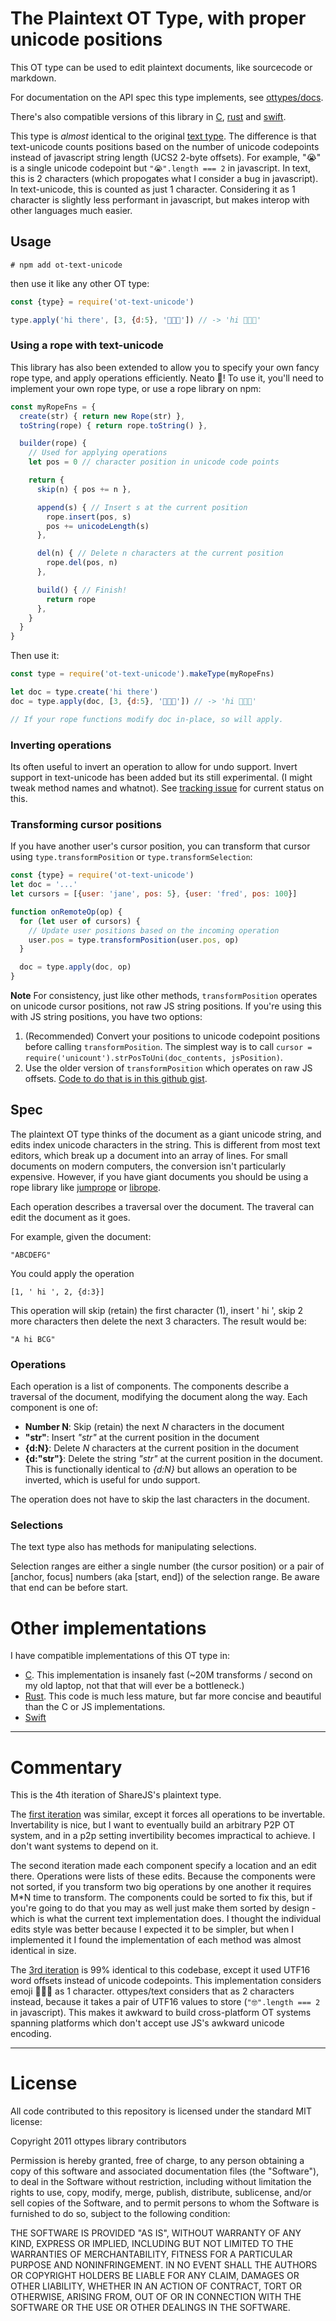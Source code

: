 # The Plaintext OT Type, with proper unicode positions

This OT type can be used to edit plaintext documents, like sourcecode or
markdown.

For documentation on the API spec this type implements, see [ottypes/docs](/ottypes/docs).

There's also compatible versions of this library in [C](https://github.com/ottypes/libot), [rust](https://github.com/josephg/textot.rs) and [swift](https://github.com/josephg/libot-swift).

This type is *almost* identical to the original [text type](https://github.com/ottypes/text). The difference is that text-unicode counts positions based on the number of unicode codepoints instead of javascript string length (UCS2 2-byte offsets). For example, "😭" is a single unicode codepoint but `"😭".length === 2` in javascript. In text, this is 2 characters (which propogates what I consider a bug in javascript). In text-unicode, this is counted as just 1 character. Considering it as 1 character is slightly less performant in javascript, but makes interop with other languages much easier.


## Usage

```
# npm add ot-text-unicode
```

then use it like any other OT type:

```javascript
const {type} = require('ot-text-unicode')

type.apply('hi there', [3, {d:5}, '🤖👻💃']) // -> 'hi 🤖👻💃'
```

### Using a rope with text-unicode

This library has also been extended to allow you to specify your own fancy rope type, and apply operations efficiently. Neato 🌯! To use it, you'll need to implement your own rope type, or use a rope library on npm:

```javascript
const myRopeFns = {
  create(str) { return new Rope(str) },
  toString(rope) { return rope.toString() },

  builder(rope) {
    // Used for applying operations
    let pos = 0 // character position in unicode code points

    return {
      skip(n) { pos += n },

      append(s) { // Insert s at the current position
        rope.insert(pos, s)
        pos += unicodeLength(s)
      },

      del(n) { // Delete n characters at the current position
        rope.del(pos, n)
      },

      build() { // Finish!
        return rope
      },
    }
  }
}
```

Then use it:

```javascript
const type = require('ot-text-unicode').makeType(myRopeFns)

let doc = type.create('hi there')
doc = type.apply(doc, [3, {d:5}, '🤖👻💃']) // -> 'hi 🤖👻💃'

// If your rope functions modify doc in-place, so will apply.
```

### Inverting operations

Its often useful to invert an operation to allow for undo support. Invert support in text-unicode has been added but its still experimental. (I might tweak method names and whatnot). See [tracking issue](https://github.com/ottypes/text-unicode/issues/3) for current status on this.


### Transforming cursor positions

If you have another user's cursor position, you can transform that cursor using `type.transformPosition` or `type.transformSelection`:

```javascript
const {type} = require('ot-text-unicode')
let doc = '...'
let cursors = [{user: 'jane', pos: 5}, {user: 'fred', pos: 100}]

function onRemoteOp(op) {
  for (let user of cursors) {
    // Update user positions based on the incoming operation
    user.pos = type.transformPosition(user.pos, op)
  }

  doc = type.apply(doc, op)
}
```

**Note** For consistency, just like other methods, `transformPosition` operates on unicode cursor positions, not raw JS string positions. If you're using this with JS string positions, you have two options:

1. (Recommended) Convert your positions to unicode codepoint positions before calling `transformPosition`. The simplest way is to call `cursor = require('unicount').strPosToUni(doc_contents, jsPosition)`.
2. Use the older version of `transformPosition` which operates on raw JS offsets. [Code to do that is in this github gist](https://gist.github.com/josephg/cc0a125a2d6a7637dabc79a865a7483c).


## Spec

The plaintext OT type thinks of the document as a giant unicode string, and
edits index unicode characters in the string. This is different from most text
editors, which break up a document into an array of lines. For small documents
on modern computers, the conversion isn't particularly expensive. However, if
you have giant documents you should be using a rope library like
[jumprope](https://github.com/josephg/jumprope) or
[librope](https://github.com/josephg/librope).

Each operation describes a traversal over the document. The traveral can edit
the document as it goes.

For example, given the document:

```
"ABCDEFG"
```

You could apply the operation

```
[1, ' hi ', 2, {d:3}]
```

This operation will skip (retain) the first character (1), insert ' hi ', skip 2 more
characters then delete the next 3 characters. The result would be:

```
"A hi BCG"
```

### Operations

Each operation is a list of components. The components describe a traversal of the document, modifying the document along the way. Each component is one of:

- **Number N**: Skip (retain) the next *N* characters in the document
- **"str"**: Insert *"str"* at the current position in the document
- **{d:N}**: Delete *N* characters at the current position in the document
- **{d:"str"}**: Delete the string *"str"* at the current position in the document. This is functionally identical to *{d:N}* but allows an operation to be inverted, which is useful for undo support.

The operation does not have to skip the last characters in the document.

### Selections

The text type also has methods for manipulating selections.

Selection ranges are either a single number (the cursor position) or a pair of
[anchor, focus] numbers (aka [start, end]) of the selection range. Be aware
that end can be before start.


# Other implementations

I have compatible implementations of this OT type in:

- [C](https://github.com/share/libot/blob/master/text.h). This implementation is insanely fast (~20M transforms / second on my old laptop, not that that will ever be a bottleneck.)
- [Rust](https://github.com/josephg/textot.rs). This code is much less mature, but far more concise and beautiful than the C or JS implementations.
- [Swift](https://github.com/josephg/libot-swift)

---

# Commentary

This is the 4th iteration of ShareJS's plaintext type.


The [first
iteration](https://github.com/share/ShareJS/blob/0.6/src/types/text2.coffee) was
similar, except it forces all operations to be invertable. Invertability is
nice, but I want to eventually build an arbitrary P2P OT system, and in a p2p
setting invertibility becomes impractical to achieve. I don't want systems to
depend on it.

The second iteration made each component specify a location and an edit there.
Operations were lists of these edits. Because the components were not sorted,
if you transform two big operations by one another it requires M\*N
time to transform. The components could be sorted to fix this, but if you're
going to do that you may as well just make them sorted by design - which is
what the current text implementation does. I thought the individual edits style
was better because I expected it to be simpler, but when I implemented it I
found the implementation of each method was almost identical in size.

The [3rd iteration](https://github.com/ottypes/text) is 99% identical to this
codebase, except it used UTF16 word offsets instead of unicode codepoints.
This implementation considers emoji 🤸🏼‍♀️ as 1 character. ottypes/text
considers that as 2 characters instead, because it takes a pair of UTF16
values to store (`"🤓".length === 2` in javascript). This makes it awkward to
build cross-platform OT systems spanning platforms which don't accept use JS's
awkward unicode encoding.

---

# License

All code contributed to this repository is licensed under the standard MIT license:

Copyright 2011 ottypes library contributors

Permission is hereby granted, free of charge, to any person obtaining a copy
of this software and associated documentation files (the "Software"), to deal
in the Software without restriction, including without limitation the rights
to use, copy, modify, merge, publish, distribute, sublicense, and/or sell
copies of the Software, and to permit persons to whom the Software is
furnished to do so, subject to the following condition:

THE SOFTWARE IS PROVIDED "AS IS", WITHOUT WARRANTY OF ANY KIND, EXPRESS OR
IMPLIED, INCLUDING BUT NOT LIMITED TO THE WARRANTIES OF MERCHANTABILITY,
FITNESS FOR A PARTICULAR PURPOSE AND NONINFRINGEMENT. IN NO EVENT SHALL THE
AUTHORS OR COPYRIGHT HOLDERS BE LIABLE FOR ANY CLAIM, DAMAGES OR OTHER
LIABILITY, WHETHER IN AN ACTION OF CONTRACT, TORT OR OTHERWISE, ARISING FROM,
OUT OF OR IN CONNECTION WITH THE SOFTWARE OR THE USE OR OTHER DEALINGS IN
THE SOFTWARE.



